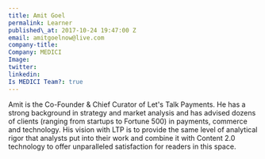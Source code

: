 ```yaml
---
title: Amit Goel
permalink: Learner
published\_at: 2017-10-24 19:47:00 Z
email: amitgoelnow@live.com
company-title: 
Company: MEDICI
Image: 
twitter: 
linkedin: 
Is MEDICI Team?: true
---
```


Amit is the Co-Founder & Chief Curator of Let's Talk Payments. He has a strong
background in strategy and market analysis and has advised dozens of clients (ranging from startups to Fortune 500) in payments, commerce and technology. His vision with LTP is to provide the same level of analytical rigor that analysts put into their work and combine it with Content 2.0 technology to offer unparalleled satisfaction for readers in this space.